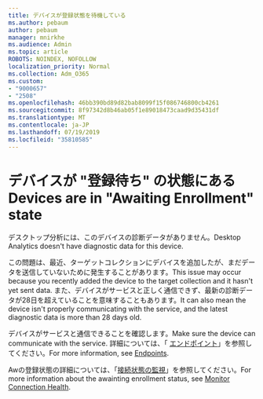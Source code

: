 ```yaml
---
title: デバイスが登録状態を待機している
ms.author: pebaum
author: pebaum
manager: mnirkhe
ms.audience: Admin
ms.topic: article
ROBOTS: NOINDEX, NOFOLLOW
localization_priority: Normal
ms.collection: Adm_O365
ms.custom:
- "9000657"
- "2508"
ms.openlocfilehash: 46bb390bd89d82bab8099f15f086746800cb4261
ms.sourcegitcommit: 8f97342d8b46ab05f1e89018473caad9d35431df
ms.translationtype: MT
ms.contentlocale: ja-JP
ms.lasthandoff: 07/19/2019
ms.locfileid: "35810585"
---
```

# <a name="devices-are-in-awaiting-enrollment-state"></a><span data-ttu-id="65146-102">デバイスが "登録待ち" の状態にある</span><span class="sxs-lookup"><span data-stu-id="65146-102">Devices are in "Awaiting Enrollment" state</span></span>

<span data-ttu-id="65146-103">デスクトップ分析には、このデバイスの診断データがありません。</span><span class="sxs-lookup"><span data-stu-id="65146-103">Desktop Analytics doesn't have diagnostic data for this device.</span></span> 

<span data-ttu-id="65146-104">この問題は、最近、ターゲットコレクションにデバイスを追加したが、まだデータを送信していないために発生することがあります。</span><span class="sxs-lookup"><span data-stu-id="65146-104">This issue may occur because you recently added the device to the target collection and it hasn't yet sent data.</span></span> <span data-ttu-id="65146-105">また、デバイスがサービスと正しく通信できず、最新の診断データが28日を超えていることを意味することもあります。</span><span class="sxs-lookup"><span data-stu-id="65146-105">It can also mean the device isn't properly communicating with the service, and the latest diagnostic data is more than 28 days old.</span></span>

<span data-ttu-id="65146-106">デバイスがサービスと通信できることを確認します。</span><span class="sxs-lookup"><span data-stu-id="65146-106">Make sure the device can communicate with the service.</span></span> <span data-ttu-id="65146-107">詳細については、「 [エンドポイント](https://docs.microsoft.com/sccm/desktop-analytics/enable-data-sharing#endpoints)」を参照してください。</span><span class="sxs-lookup"><span data-stu-id="65146-107">For more information, see [Endpoints](https://docs.microsoft.com/sccm/desktop-analytics/enable-data-sharing#endpoints).</span></span>

<span data-ttu-id="65146-108">Awの登録状態の詳細については、「[接続状態の監視](https://docs.microsoft.com/sccm/desktop-analytics/monitor-connection-health#awaiting-enrollment)」を参照してください。</span><span class="sxs-lookup"><span data-stu-id="65146-108">For more information about the awainting enrollment status, see [Monitor Connection Health](https://docs.microsoft.com/sccm/desktop-analytics/monitor-connection-health#awaiting-enrollment).</span></span>